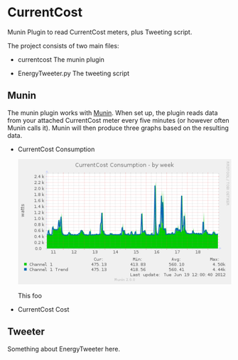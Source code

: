 CurrentCost
===========

Munin Plugin to read CurrentCost meters, plus Tweeting script.

The project consists of two main files:

* currentcost
  The munin plugin

* EnergyTweeter.py
  The tweeting script

Munin
-----

The munin plugin works with [Munin](http://munin-monitoring.org/). When set up, the plugin reads data from your attached CurrentCost meter every five minutes (or however often Munin calls it). Munin will then produce three graphs based on the resulting data.

* CurrentCost Consumption

  ![CurrentCost Consumption Weekly Graph](https://github.com/darac/CurrentCost/raw/master/images/currentcost-week.png)

  This foo

* CurrentCost Cost

Tweeter
-------

Something about EnergyTweeter here.
